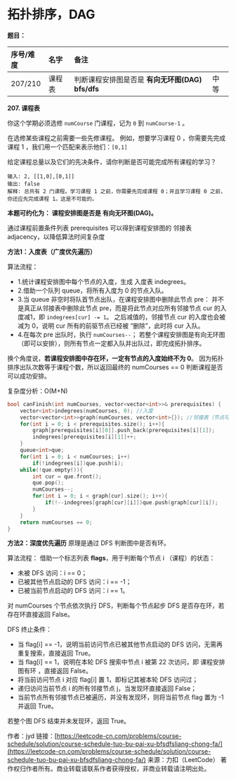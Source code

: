 # 拓扑排序，DAG

**题目：**

| 序号/难度 | 名字 | 备注 |  |
| :--- | :--- | :--- | :--- |
| 207/210 | 课程表 |  判断课程安排图是否是 **有向无环图\(DAG\) bfs/dfs** | 中等 |

**207. 课程表**

你这个学期必须选修 `numCourse` 门课程，记为 `0` 到 `numCourse-1` 。

在选修某些课程之前需要一些先修课程。 例如，想要学习课程 0 ，你需要先完成课程 1 ，我们用一个匹配来表示他们：`[0,1]`

给定课程总量以及它们的先决条件，请你判断是否可能完成所有课程的学习？

```text
输入: 2, [[1,0],[0,1]]
输出: false
解释: 总共有 2 门课程。学习课程 1 之前，你需要先完成​课程 0；并且学习课程 0 之前，你还应先完成课程 1。这是不可能的。
```

**本题可约化为： 课程安排图是否是 有向无环图\(DAG\)。**

 通过课程前置条件列表 prerequisites 可以得到课程安排图的 邻接表 adjacency，以降低算法时间复杂度

**方法1：入度表（广度优先遍历）** 

算法流程： 

* 1.统计课程安排图中每个节点的入度，生成 入度表 indegrees。 
* 2.借助一个队列 queue，将所有入度为 0 的节点入队。 
* 3.当 queue 非空时将队首节点出队，在课程安排图中删除此节点 pre： 并不是真正从邻接表中删除此节点 pre，而是将此节点对应所有邻接节点 cur 的入度减1，即 `indegrees[cur] -= 1`。 之后减值的，邻接节点 cur 的入度也会被减为 0，说明 cur 所有的前驱节点已经被 “删除”，此时将 cur 入队。 
* 4.在每次 pre 出队时，执行 `numCourses--`； 若整个课程安排图是有向无环图（即可以安排），则所有节点一定都入队并出队过，即完成拓扑排序。

换个角度说，**若课程安排图中存在环，一定有节点的入度始终不为 0**。 因为拓扑排序出队次数等于课程个数，所以返回最终的 numCourses == 0 判断课程是否可以成功安排。 

复杂度分析：O\(M+N\)

```cpp
bool canFinish(int numCourses, vector<vector<int>>& prerequisites) {
    vector<int>indegrees(numCourses, 0); //入度
    vector<vector<int>>graph(numCourses, vector<int>{}); //邻接表（节点可能多连一，一连多）
    for(int i = 0; i < prerequisites.size(); i++){
        graph[prerequisites[i][0]].push_back(prerequisites[i][1]);
        indegrees[prerequisites[i][1]]++;
    }
    queue<int>que;
    for(int i = 0; i < numCourses; i++)
        if(!indegrees[i])que.push(i);
    while(!que.empty()){
        int cur = que.front();
        que.pop();
        numCourses--;
        for(int i = 0; i < graph[cur].size(); i++){
            if(!--indegrees[graph[cur][i]])que.push(graph[cur][i]);
        }
    }
    return numCourses == 0;
}
```

**方法2：深度优先遍历** 原理是通过 DFS 判断图中是否有环。

算法流程： 借助一个标志列表 **flags**，用于判断每个节点 i （课程）的状态：

* 未被 DFS 访问：i == 0； 
* 已被其他节点启动的 DFS 访问：i == -1； 
* 已被当前节点启动的 DFS 访问：i == 1。 

对 numCourses 个节点依次执行 DFS，判断每个节点起步 DFS 是否存在环，若存在环直接返回 False。

DFS 终止条件： 

* 当 flag\[i\] == -1，说明当前访问节点已被其他节点启动的 DFS 访问，无需再重复搜索，直接返回 True。
* 当 flag\[i\] == 1，说明在本轮 DFS 搜索中节点 i 被第 22 次访问，即 课程安排图有环 ，直接返回 False。 
* 将当前访问节点 i 对应 flag\[i\] 置 1，即标记其被本轮 DFS 访问过； 
* 递归访问当前节点 i 的所有邻接节点 j，当发现环直接返回 False；
* 当前节点所有邻接节点已被遍历，并没有发现环，则将当前节点 flag 置为 -1 并返回 True。 

若整个图 DFS 结束并未发现环，返回 True。

作者：jyd 链接：[https://leetcode-cn.com/problems/course-schedule/solution/course-schedule-tuo-bu-pai-xu-bfsdfsliang-chong-fa/](https://leetcode-cn.com/problems/course-schedule/solution/course-schedule-tuo-bu-pai-xu-bfsdfsliang-chong-fa/) 来源：力扣（LeetCode） 著作权归作者所有。商业转载请联系作者获得授权，非商业转载请注明出处。

